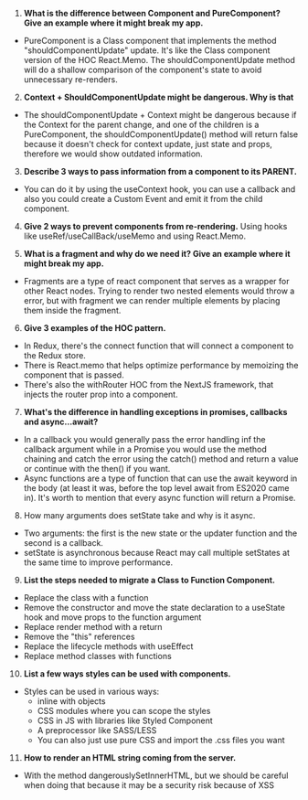1.  <strong>What is the difference between Component and PureComponent? Give
    an example where it might break my app.</strong>

- PureComponent is a Class component that implements the method "shouldComponentUpdate" update. It's like the Class component version of the HOC React.Memo. The shouldComponentUpdate method will do a shallow comparison of the component's state to avoid unnecessary re-renders.

2. <strong>Context + ShouldComponentUpdate might be dangerous. Why is that</strong>

- The shouldComponentUpdate + Context might be dangerous because if the Context for the parent change, and one of the children is a PureComponent, the shouldComponentUpdate() method will return false because it doesn't check for context update, just state and props, therefore we would show outdated information.

3. <strong>Describe 3 ways to pass information from a component to its PARENT.</strong>

- You can do it by using the useContext hook, you can use a callback and also you could create a Custom Event and emit it from the child component.

4. <strong>Give 2 ways to prevent components from re-rendering.</strong>
   Using hooks like useRef/useCallBack/useMemo and using React.Memo.

5. <strong>What is a fragment and why do we need it? Give an example where it might
   break my app.</strong>

- Fragments are a type of react component that serves as a wrapper for other React nodes. Trying to render two nested elements would throw a error, but with fragment we can render multiple elements by placing them inside the fragment.

6. <strong>Give 3 examples of the HOC pattern.</strong>

- In Redux, there's the connect function that will connect a component to the Redux store.
- There is React.memo that helps optimize performance by memoizing the component that is passed.
- There's also the withRouter HOC from the NextJS framework, that injects the router prop into a component.

7. <strong>What's the difference in handling exceptions in promises, callbacks
   and async…await?</strong>

- In a callback you would generally pass the error handling inf the callback argument while in a Promise you would use the method chaining and catch the error using the catch() method and return a value or continue with the then() if you want.
- Async functions are a type of function that can use the await keyword in the body (at least it was, before the top level await from ES2020 came in). It's worth to mention that every async function will return a Promise.

8. How many arguments does setState take and why is it async.

- Two arguments: the first is the new state or the updater function and the second is a callback.
- setState is asynchronous because React may call multiple setStates at the same time to improve performance.

9.  <strong>List the steps needed to migrate a Class to Function Component.</strong>

- Replace the class with a function
- Remove the constructor and move the state declaration to a useState hook and move props to the function argument
- Replace render method with a return
- Remove the "this" references
- Replace the lifecycle methods with useEffect
- Replace method classes with functions

10. <strong>List a few ways styles can be used with components.</strong>

- Styles can be used in various ways:
  - inline with objects
  - CSS modules where you can scope the styles
  - CSS in JS with libraries like Styled Component
  - A preprocessor like SASS/LESS
  - You can also just use pure CSS and import the .css files you want

11. <strong>How to render an HTML string coming from the server.</strong>

- With the method dangerouslySetInnerHTML, but we should be careful when doing that because it may be a security risk because of XSS
